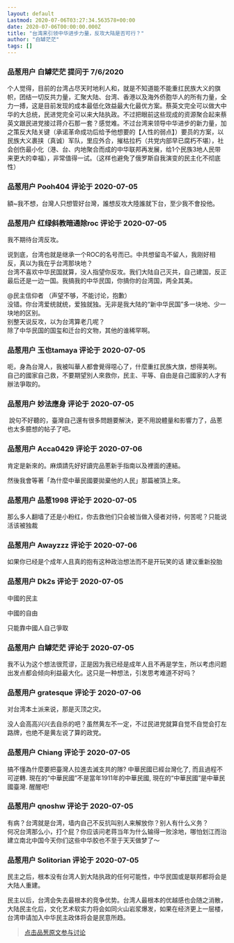 ```yaml
---
layout: default
Lastmod: 2020-07-06T03:27:34.563578+00:00
date: 2020-07-06T00:00:00.000Z
title: "台湾来引领中华进步力量，反攻大陆是否可行？"
author: "白罅茫茫"
tags: []
---
```



### 品葱用户 **白罅茫茫** 提问于 7/6/2020
    
个人觉得，目前的台湾占尽天时地利人和，就是不知道能不能重扛民族大义的旗帜，团结一切反共力量，汇聚大陆、台湾、香港以及海外侨胞华人的所有力量，全力一搏，这是目前发现的成本最低化效益最大化最优方案。蔡英文完全可以做大中华的大总统，民进党完全可以来大陆执政。不过把眼前这些现成的资源聚合起来蔡英文跟民进党接过蒋介石那一套？感觉难。不过台湾来领导中华进步的新力量，加之策反大陆关键（承诺革命成功后给予他想要的【人性的弱点】）要员的方案，以民族大义裹挟（真诚）军队，里应外合，摧枯拉朽（共党内部早已腐朽不堪），社会创伤最小化（港、台、内地聚合而成的中华联邦再发展，给1个民族3地人民带来更大的幸福），非常值得一试。（这样也避免了俄罗斯自我演变的民主化不彻底性）
    
                

### 品葱用户 **Pooh404** 评论于 2020-07-05
        
額~我不想，台灣人只想管好台灣，誰想反攻大陸誰就下台，至少我不會投他。
        
                

### 品葱用户 **红绿斜教暗通除roc** 评论于 2020-07-05
        
我不期待台湾反攻。  
  
说到底，台湾也就是继承一个ROC的名号而已。中共想留岛不留人，我刚好相反，真以为我在乎台湾那块地？  
台湾不喜欢中华民国就算，没人指望你反攻。我们大陆自己灭共，自己建国，反正最后还是一边一国。我搞我的中华民国，你搞你的台湾国，两全其美。  
  
@民主信仰者 （声望不够，不能讨论，抱歉）  
没错。你台湾爱统就统，爱独就独。无非是我大陆的“新中华民国”多一块地、少一块地的区别。  
别整天说反攻，以为台湾算老几呢？  
除了中华民国的国玺和迁台的文物，其他的谁稀罕啊。
        
                

### 品葱用户 **玉也tamaya** 评论于 2020-07-05
        
呃，身為台灣人，我被叫華人都會覺得噁心了，什麼重扛民族大旗，想得美咧。  
自己的國家自己救，不要期望別人來救你，民主、平等、自由是自己國家的人才有辦法爭取的。
        
                

### 品葱用户 **妙法應身** 评论于 2020-07-05
        
 說句不好聽的，臺灣自己還有很多問題要解決，更不用說體量和影響力了，品蔥也太多臆想的帖子了吧。
        
                

### 品葱用户 **Acca0429** 评论于 2020-07-06
        
肯定是新來的。麻煩請先好好讀完品蔥新手指南以及裡面的連結。  
  
然後我會等著「為什麼中華民國要拋棄他的人民」那篇被頂上來。
        
                

### 品葱用户 **品葱1998** 评论于 2020-07-05
        
那么多人翻墙了还是小粉红，你去救他们只会被当做入侵者对待，何苦呢？只能说活该被独裁
        
                

### 品葱用户 **Awayzzz** 评论于 2020-07-06
        
如果你已经是个成年人且真的抱有这种政治想法而不是开玩笑的话 建议重新投胎
        
                

### 品葱用户 **Dk2s** 评论于 2020-07-05
        
中國的民主  
  
中國的自由  
  
只能靠中國人自己爭取
        
                

### 品葱用户 **白罅茫茫** 评论于 2020-07-05
        
我不认为这个想法很荒谬，正是因为我已经是成年人且不再是学生，所以考虑问题出发点都会倾向利益最大化。这只是一种想法，引发思考难道不好吗？
        
                

### 品葱用户 **gratesque** 评论于 2020-07-06
        
对台湾本土派来说，那是灭顶之灾。  
  
没人会高高兴兴去自杀的吧？虽然黄左不一定，不过民进党就算自觉不自觉会打左路牌，也绝不是黄左说了算的政党。
        
                

### 品葱用户 **Chiang** 评论于 2020-07-05
        
搞不懂為什麼要把臺灣人拉進去滅支共的隊? 中華民國已經台灣化了, 而且過程不可逆轉. 現在的“中華民國”不是當年1911年的中華民國, 現在的“中華民國”是中華民國臺灣. 醒醒吧!
        
                

### 品葱用户 **qnoshw** 评论于 2020-07-05
        
有病？台湾就是台湾，墙内自己不反抗叫别人来解放你？别人有什么义务？  
何况台湾那么小，打个屁？你应该问老蒋当年为什么输得一败涂地，哪怕划江而治建立南北中国今天你们这些中华胶也不至于天天做梦了～
        
                

### 品葱用户 **Solitorian** 评论于 2020-07-05
        
民主之后，根本没有台湾人到大陆执政的任何可能性，中华民国或是联邦都将会是大陆人重建。  
  
民主以后，台湾会失去最根本的竞争优势。台湾人最根本的优越感也会随之消散，大陆民主化后，文化艺术软实力将会如同火山岩浆爆发，如果在经济更上一层楼，台湾申请加入中华民主政体将会是民意所趋。
        
                





> [点击品葱原文参与讨论](https://pincong.rocks/question/28116)

